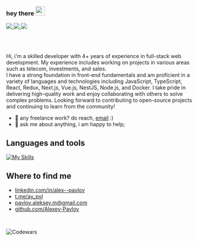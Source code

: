 ### hey there <img src="https://media.giphy.com/media/hvRJCLFzcasrR4ia7z/giphy.gif" width="25px">

<a href="https://www.linkedin.com/in/alex--pavlov/">
  <img src="https://skillicons.dev/icons?i=linkedin" />
</a>
<a href="https://twitter.com/Alex_CurlyDev">
  <img src="https://skillicons.dev/icons?i=twitter" />
</a>
<a href="https://www.instagram.com/ay_pavlov">
  <img src="https://skillicons.dev/icons?i=instagram" />
</a>


<br /><br />


Hi, i'm a skilled developer with 4+ years of experience in full-stack web development. My experience includes working on projects in various areas such as telecom, investments, and sales. <br />
I have a strong foundation in front-end fundamentals and am proficient in a variety of languages and technologies including JavaScript, TypeScript, React, Redux, Next.js, Vue.js, NestJS, Node.js, and Docker. I take pride in delivering high-quality work and enjoy collaborating with others to solve complex problems. Looking forward to contributing to open-source projects and continuing to learn from the community!

- 💼 any freelance work? do reach, [email](mailto:pavlov.aleksey.m@gmail.com) :)
- 💬 ask me about anything, i am happy to help;

## Languages and tools  
[![My Skills](https://skillicons.dev/icons?i=js,ts,react,redux,nextjs,vue,svelte,html,css,sass,nestjs,prisma,tailwind,git,webpack,jquery,bootstrap,nodejs,jest,docker,gitlab,github,babel,materialui,idea,vscode,postman&perline=9)](https://skillicons.dev)


## Where to find me
- [linkedin.com/in/alex--pavlov](https://www.linkedin.com/in/alex--pavlov/)
- [t.me/ay_pvl](https://t.me/ay_pvl)
- [pavlov.aleksey.m@gmail.com](mailto:pavlov.aleksey.m@gmail.com)
- [github.com/Alexey-Pavlov](https://github.com/Alexey-Pavlov)

<br />

![Codewars](https://www.codewars.com/users/AyPavlov/badges/small)
